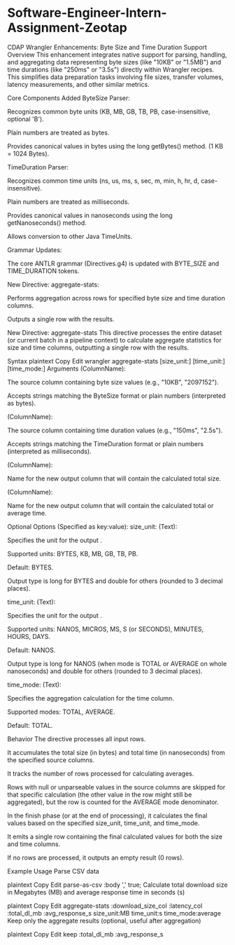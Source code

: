 # Software-Engineer-Intern-Assignment-Zeotap

CDAP Wrangler Enhancements: Byte Size and Time Duration Support
Overview
This enhancement integrates native support for parsing, handling, and aggregating data representing byte sizes (like "10KB" or "1.5MB") and time durations (like "250ms" or "3.5s") directly within Wrangler recipes. This simplifies data preparation tasks involving file sizes, transfer volumes, latency measurements, and other similar metrics.

Core Components Added
ByteSize Parser:

Recognizes common byte units (KB, MB, GB, TB, PB, case-insensitive, optional 'B').

Plain numbers are treated as bytes.

Provides canonical values in bytes using the long getBytes() method. (1 KB = 1024 Bytes).

TimeDuration Parser:

Recognizes common time units (ns, us, ms, s, sec, m, min, h, hr, d, case-insensitive).

Plain numbers are treated as milliseconds.

Provides canonical values in nanoseconds using the long getNanoseconds() method.

Allows conversion to other Java TimeUnits.

Grammar Updates:

The core ANTLR grammar (Directives.g4) is updated with BYTE_SIZE and TIME_DURATION tokens.

New Directive: aggregate-stats:

Performs aggregation across rows for specified byte size and time duration columns.

Outputs a single row with the results.

New Directive: aggregate-stats
This directive processes the entire dataset (or current batch in a pipeline context) to calculate aggregate statistics for size and time columns, outputting a single row with the results.

Syntax
plaintext
Copy
Edit
wrangler
aggregate-stats <size-column> <time-column> <target-size-column> <target-time-column> [size_unit:<unit>] [time_unit:<unit>] [time_mode:<mode>]
Arguments
<size-column> (ColumnName):

The source column containing byte size values (e.g., "10KB", "2097152").

Accepts strings matching the ByteSize format or plain numbers (interpreted as bytes).

<time-column> (ColumnName):

The source column containing time duration values (e.g., "150ms", "2.5s").

Accepts strings matching the TimeDuration format or plain numbers (interpreted as milliseconds).

<target-size-column> (ColumnName):

Name for the new output column that will contain the calculated total size.

<target-time-column> (ColumnName):

Name for the new output column that will contain the calculated total or average time.

Optional Options (Specified as key:value):
size_unit:<unit> (Text):

Specifies the unit for the output <target-size-column>.

Supported units: BYTES, KB, MB, GB, TB, PB.

Default: BYTES.

Output type is long for BYTES and double for others (rounded to 3 decimal places).

time_unit:<unit> (Text):

Specifies the unit for the output <target-time-column>.

Supported units: NANOS, MICROS, MS, S (or SECONDS), MINUTES, HOURS, DAYS.

Default: NANOS.

Output type is long for NANOS (when mode is TOTAL or AVERAGE on whole nanoseconds) and double for others (rounded to 3 decimal places).

time_mode:<mode> (Text):

Specifies the aggregation calculation for the time column.

Supported modes: TOTAL, AVERAGE.

Default: TOTAL.

Behavior
The directive processes all input rows.

It accumulates the total size (in bytes) and total time (in nanoseconds) from the specified source columns.

It tracks the number of rows processed for calculating averages.

Rows with null or unparseable values in the source columns are skipped for that specific calculation (the other value in the row might still be aggregated), but the row is counted for the AVERAGE mode denominator.

In the finish phase (or at the end of processing), it calculates the final values based on the specified size_unit, time_unit, and time_mode.

It emits a single row containing the final calculated values for both the size and time columns.

If no rows are processed, it outputs an empty result (0 rows).

Example Usage
Parse CSV data

plaintext
Copy
Edit
parse-as-csv :body ',' true;
Calculate total download size in Megabytes (MB) and average response time in seconds (s)

plaintext
Copy
Edit
aggregate-stats :download_size_col :latency_col :total_dl_mb :avg_response_s size_unit:MB time_unit:s time_mode:average
Keep only the aggregate results (optional, useful after aggregation)

plaintext
Copy
Edit
keep :total_dl_mb :avg_response_s

